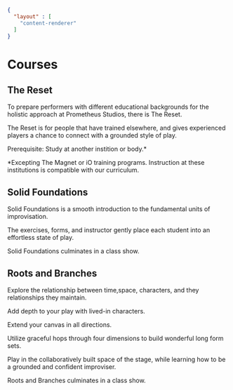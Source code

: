 ```json
{
  "layout" : [
    "content-renderer"
  ]
}
```
# Courses

## The Reset

To prepare performers with different educational backgrounds for the holistic approach at Prometheus Studios, there is The Reset.

The Reset is for people that have trained elsewhere, and gives experienced players a chance to connect with a grounded style of play.

Prerequisite: Study at another instition or body.*

*Excepting The Magnet or iO training programs. Instruction at these institutions is compatible with our curriculum.

## Solid Foundations

Solid Foundations is a smooth introduction to the fundamental units of improvisation.

The exercises, forms, and instructor gently place each student into an effortless state of play.

Solid Foundations culminates in a class show.

## Roots and Branches

Explore the relationship between time,space, characters, and they relationships they maintain.

Add depth to your play with lived-in characters. 

Extend your canvas in all directions.

Utilize graceful hops through four dimensions to build wonderful long form sets.

Play in the collaboratively built space of the stage, while learning how to be a grounded and confident improviser.

Roots and Branches culminates in a class show.

